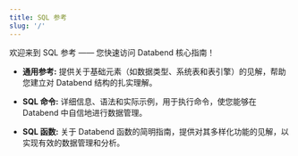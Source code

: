 ```yaml
---
title: SQL 参考
slug: '/'
---
```


欢迎来到 SQL 参考 —— 您快速访问 Databend 核心指南！

- **通用参考:** 提供关于基础元素（如数据类型、系统表和表引擎）的见解，帮助您建立对 Databend 结构的扎实理解。

- **SQL 命令:** 详细信息、语法和实际示例，用于执行命令，使您能够在 Databend 中自信地进行数据管理。

- **SQL 函数:** 关于 Databend 函数的简明指南，提供对其多样化功能的见解，以实现有效的数据管理和分析。
